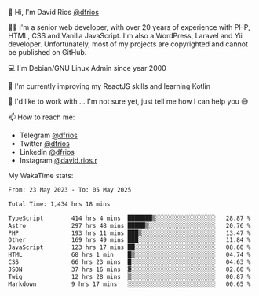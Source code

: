 👋 Hi, I'm David Rios [@dfrios](https://github.com/dfrios)

👨‍💻 I'm a senior web developer, with over 20 years of experience with PHP, HTML, CSS and Vanilla JavaScript. I'm also a WordPress, Laravel and Yii developer. Unfortunately, most of my projects are copyrighted and cannot be published on GitHub.

💻 I'm Debian/GNU Linux Admin since year 2000

🌱 I'm currently improving my ReactJS skills and learning Kotlin

💞️ I'd like to work with ... I'm not sure yet, just tell me how I can help you 😅


📫 How to reach me:
* Telegram [@dfrios](https://t.me/dfrios)
* Twitter [@dfrios](https://twitter.com/dfrios)
* Linkedin [@dfrios](https://linkedin.com/in/dfrios)
* Instagram [@david.rios.r](https://instagram.com/david.rios.r)



My WakaTime stats:
<!--START_SECTION:waka-->

```txt
From: 23 May 2023 - To: 05 May 2025

Total Time: 1,434 hrs 18 mins

TypeScript        414 hrs 4 mins  ███████▒░░░░░░░░░░░░░░░░░   28.87 %
Astro             297 hrs 48 mins █████▒░░░░░░░░░░░░░░░░░░░   20.76 %
PHP               193 hrs 11 mins ███▒░░░░░░░░░░░░░░░░░░░░░   13.47 %
Other             169 hrs 49 mins ███░░░░░░░░░░░░░░░░░░░░░░   11.84 %
JavaScript        123 hrs 17 mins ██░░░░░░░░░░░░░░░░░░░░░░░   08.60 %
HTML              68 hrs 1 min    █▒░░░░░░░░░░░░░░░░░░░░░░░   04.74 %
CSS               66 hrs 23 mins  █░░░░░░░░░░░░░░░░░░░░░░░░   04.63 %
JSON              37 hrs 16 mins  ▓░░░░░░░░░░░░░░░░░░░░░░░░   02.60 %
Twig              12 hrs 28 mins  ▒░░░░░░░░░░░░░░░░░░░░░░░░   00.87 %
Markdown          9 hrs 17 mins   ░░░░░░░░░░░░░░░░░░░░░░░░░   00.65 %
```

<!--END_SECTION:waka-->
